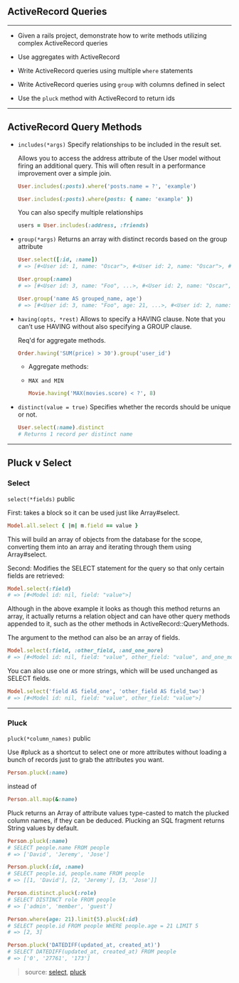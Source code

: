 ## ActiveRecord Queries
-----

- Given a rails project, demonstrate how to write methods utilizing complex ActiveRecord queries

- Use aggregates with ActiveRecord

- Write ActiveRecord queries using multiple `where` statements

- Write ActiveRecord queries using `group` with columns defined in select

- Use the `pluck` method with ActiveRecord to return ids



-----

## ActiveRecord Query Methods

- `includes(*args)`
  Specify relationships to be included in the result set.
  
  Allows you to access the address attribute of the User model without firing an additional query. This will often result in a performance improvement over a simple join.

  ```Ruby
  User.includes(:posts).where('posts.name = ?', 'example')

  User.includes(:posts).where(posts: { name: 'example' })
  ```

  You can also specify multiple relationships

  ```Ruby 
  users = User.includes(:address, :friends)
  ```

- `group(*args)`
  Returns an array with distinct records based on the group attribute

  ```Ruby
  User.select([:id, :name])
  # => [#<User id: 1, name: "Oscar">, #<User id: 2, name: "Oscar">, #<User id: 3, name: "Foo">]

  User.group(:name)
  # => [#<User id: 3, name: "Foo", ...>, #<User id: 2, name: "Oscar", ...>]

  User.group('name AS grouped_name, age')
  # => [#<User id: 3, name: "Foo", age: 21, ...>, #<User id: 2, name: "Oscar", age: 21, ...>, #<User id: 5, name: "Foo", age: 23, ...>]
  ```

- `having(opts, *rest)`
  Allows to specify a HAVING clause. Note that you can’t use HAVING without also specifying a GROUP clause.

  Req'd for aggregate methods.

  ```Ruby
  Order.having('SUM(price) > 30').group('user_id')
  ```

    - Aggregate methods:

    - `MAX and MIN`
      ```Ruby 
      Movie.having('MAX(movies.score) < ?', 8)
      ```

- `distinct(value = true)`
  Specifies whether the records should be unique or not.
  
  ```Ruby
  User.select(:name).distinct
  # Returns 1 record per distinct name
  ```



-----

## Pluck v Select

### Select

`select(*fields)` public

First: takes a block so it can be used just like Array#select.

```Ruby
Model.all.select { |m| m.field == value }
```

This will build an array of objects from the database for the scope, converting them into an array and iterating through them using Array#select.

Second: Modifies the SELECT statement for the query so that only certain fields are retrieved:

```Ruby
Model.select(:field)
# => [#<Model id: nil, field: "value">]
```

Although in the above example it looks as though this method returns an array, it actually returns a relation object and can have other query methods appended to it, such as the other methods in ActiveRecord::QueryMethods.

The argument to the method can also be an array of fields.

```Ruby
Model.select(:field, :other_field, :and_one_more)
# => [#<Model id: nil, field: "value", other_field: "value", and_one_more: "value">]
```

You can also use one or more strings, which will be used unchanged as SELECT fields.

```Ruby
Model.select('field AS field_one', 'other_field AS field_two')
# => [#<Model id: nil, field: "value", other_field: "value">]
```

-----

### Pluck

`pluck(*column_names)` public

Use #pluck as a shortcut to select one or more attributes without loading a bunch of records just to grab the attributes you want.

```Ruby
Person.pluck(:name)
```

instead of 

```Ruby
Person.all.map(&:name)
```

Pluck returns an Array of attribute values type-casted to match the plucked column names, if they can be deduced. Plucking an SQL fragment returns String values by default.

```Ruby
Person.pluck(:name)
# SELECT people.name FROM people
# => ['David', 'Jeremy', 'Jose']

Person.pluck(:id, :name)
# SELECT people.id, people.name FROM people
# => [[1, 'David'], [2, 'Jeremy'], [3, 'Jose']]

Person.distinct.pluck(:role)
# SELECT DISTINCT role FROM people
# => ['admin', 'member', 'guest']

Person.where(age: 21).limit(5).pluck(:id)
# SELECT people.id FROM people WHERE people.age = 21 LIMIT 5
# => [2, 3]

Person.pluck('DATEDIFF(updated_at, created_at)')
# SELECT DATEDIFF(updated_at, created_at) FROM people
# => ['0', '27761', '173']
```



>source: [select](https://apidock.com/rails/ActiveRecord/QueryMethods/select), [pluck](https://apidock.com/rails/ActiveRecord/Calculations/pluck)